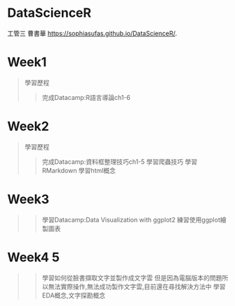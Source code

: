 # DataScienceR
工管三 曹書華
https://sophiasufas.github.io/DataScienceR/.
# Week1
>學習歷程
>>完成Datacamp:R語言導論ch1-6
# Week2
>學習歷程
>>完成Datacamp:資料框整理技巧ch1-5
學習爬蟲技巧
>>學習RMarkdown
>>學習html概念
# Week3
>>學習Datacamp:Data Visualization with ggplot2 
>>練習使用ggplot繪製圖表
# Week4 5
>>學習如何從臉書擷取文字並製作成文字雲
>>但是因為電腦版本的問題所以無法實際操作,無法成功製作文字雲,目前還在尋找解決方法中
>>學習EDA概念,文字探勘概念
